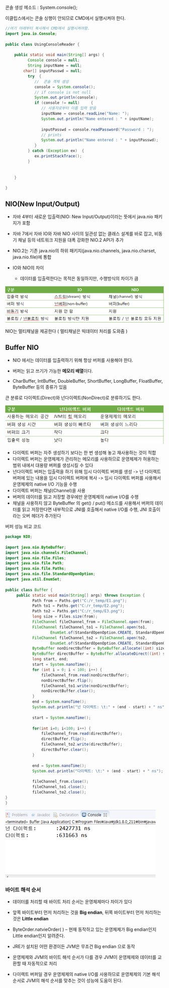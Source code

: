 



콘솔 생성 메소드 :  System.console();

이클립스에서는 콘솔 싱행이 안되므로 CMD에서 실행시켜야 한다.

```java
//여기 아래부터 복사해서 CMD에서 실행시켜야함.
import java.io.Console;

public class UsingConsoleReader {

	public static void main(String[] args) {
		  Console console = null;
		  String inputName = null;
		char[] inputPasswd = null;
		  try  {
		     //  콘솔 객체 생성
		     console = System.console();
		     // if console is not null
		     System.out.println(console);
		     if (console != null)     {
		        // 사용자로부터 이름 입력 받음
		        inputName = console.readLine("Name: ");
		        System.out.println("Name entered : " + inputName);
		        
		        inputPasswd = console.readPassword("Password : ");
		        // prints
		        System.out.println("Name entered : " + inputPasswd);
		     }
		  } catch (Exception ex)  {
		     ex.printStackTrace();
		  }


	}

}

```





## **NIO(New Input/Output)**

- 자바 4부터 새로운 입출력(NIO: New Input/Output)이라는 뜻에서 java.nio 패키지가 포함

- 자바 7에서  자바 IO와 자바 NIO 사이의 일관성 없는 클래스 설계를 바로 잡고, 비동기 채널 등의 네트워크 지원을 대폭 강화한 NIO.2 API가 추가

- NIO.2는 기존 java.nio의 하위 패키지(java.nio.channels, java.nio.charset, java.nio.file)에 통합





- IO와 NIO의 차이
  - 데이터를 입출력한다는 목적은 동일하지만, 수행방식의 차이가 큼



![1564104618052](<https://github.com/Q3333/ITL/blob/master/FileProgramming/190726/images/NIO1.PNG>)





NIO는 멀티채널을 제공한다 ( 멀티채널은 빅데이터 처리를 도와줌 )





## Buffer NIO

- NIO 에서는 데이터를 입출력하기 위해 항상 버퍼를 사용해야 한다.

- 버퍼는 읽고 쓰기가 가능한 **메모리 배열**이다.
- CharBuffer, IntBuffer, DoubleBuffer, ShortBuffer, LongBuffer, FloatBuffer, ByteBuffer 등의 종류가 있음



큰 분류로 다이렉트(Direct)와 넌다이렉트(NonDirect)로 분류하기도 한다.

![1564104618052](<https://github.com/Q3333/ITL/blob/master/FileProgramming/190726/images/NIO2.PNG>)



- 다이렉트 버퍼는 자주 생성하기 보다는 한 번 생성해 놓고 재사용하는 것이 적합 
- 다이렉트 버퍼는 운영체제가 관리하는 메모리를 사용하므로 운영체제가 허용하는 범위 내에서 대용량 버퍼를 생성시킬 수 있다
- 넌다이렉트 버퍼는 입출력을 하기 위해 임시 다이렉트 버퍼를 생성 -> 넌 다이렉트 버퍼에 있는 내용을 임시 다이렉트 버퍼에 복사 -> 임시 다이렉트 버퍼를 사용해서 운영체제의 native I/O 기능을 수행
- 다이렉트 버퍼는 채널(Channel)을 사용
- 버퍼의 데이터를 읽고 저장할 경우에만 운영체제의 native I/O를 수행
- 채널을 사용하지 않고 ByteBuffer 의 get() / put() 메소드를 사용해서 버퍼의 데이터를 읽고 저장한다면 내부적으로 JNI를 호출해서 native I/O를 수행,  JNI 호출이라는 오버 헤더가 추가된다





버퍼 성능 비교 코드

```java
package NIO;

import java.nio.ByteBuffer;
import java.nio.channels.FileChannel;
import java.nio.file.Files;
import java.nio.file.Path;
import java.nio.file.Paths;
import java.nio.file.StandardOpenOption;
import java.util.EnumSet;

public class Buffer {
	 public static void main(String[] args) throws Exception {
	        Path from = Paths.get("C:/r_temp/E1.png");
	        Path to1 = Paths.get("C:/r_temp/E2.png");
	        Path to2 = Paths.get("C:/r_temp/E3.png"); 
	        long size = Files.size(from); 
	        FileChannel fileChannel_from = FileChannel.open(from);
	        FileChannel fileChannel_to1 = FileChannel.open(to1,
	                EnumSet.of(StandardOpenOption.CREATE, StandardOpenOption.WRITE));
	        FileChannel fileChannel_to2 = FileChannel.open(to2,
	                EnumSet.of(StandardOpenOption.CREATE, StandardOpenOption.WRITE)); 
	        ByteBuffer nonDirectBuffer = ByteBuffer.allocate((int) size);
	        ByteBuffer directBuffer = ByteBuffer.allocateDirect((int) size); 
	        long start, end; 
	        start = System.nanoTime(); 
	        for (int i = 0; i < 100; i++) {
	            fileChannel_from.read(nonDirectBuffer);
	            nonDirectBuffer.flip();
	            fileChannel_to1.write(nonDirectBuffer);
	            nonDirectBuffer.clear();
	        } 
	        end = System.nanoTime(); 
	        System.out.println("넌 다이렉트: \t:" + (end - start) + " ns");

	        start = System.nanoTime();
	        
	        for(int i=0; i<100; i++) {
	        	fileChannel_from.read(directBuffer);
	        	directBuffer.flip();
	        	fileChannel_to2.write(directBuffer);
	        	directBuffer.clear();
	        }
	        
	        end = System.nanoTime();
	        System.out.println("다이렉트: \t:" + (end - start) + " ns");
	        
	        fileChannel_from.close();
	        fileChannel_to1.close();
	        fileChannel_to2.close();
}
}
```





![1564104618052](<https://github.com/Q3333/ITL/blob/master/FileProgramming/190726/images/NIO3.PNG>)





### 바이트 해석 순서

- 데이터를 처리할 때 바이트 처리 순서는 운영체제마다 차이가 있다

- 앞쪽 바이트부터 먼저 처리하는 것을 **Big endian**,  뒤쪽 바이트부터 먼저 처리하는 것은 **Little endian**

- ByteOrder.natvieOrder( ) – 현재 동작하고 있는 운영체제가 Big endian인지 Little endian인지 알려준다.

- JRE가 설치된 어떤 환경이든 JVM은 무조건 Big endian 으로 동작

- 운영체제와 JVM의 바이트 해석 순서가 다를 경우 JVM이 운영체제와 데이터를 교환할 때 자동적으로 처리

- 다이렉트 버퍼일 경우 운영체제의 native I/O를 사용하므로 운영체제의 기본 해석순서로 JVM의 해석 순서를 맞추는 것이 성능에 도움이 된다.

  


